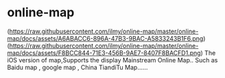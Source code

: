 online-map
==========
(https://raw.githubusercontent.com/ilmy/online-map/master/online-map/docs/assets/A6ABACC6-896A-47B3-9BAC-A5833243B1F6.png)
(https://raw.githubusercontent.com/ilmy/online-map/master/online-map/docs/assets/F8BCC844-71E3-456B-9AE7-8407F8BACFD1.png)
The iOS version of map,Supports the display Mainstream Online Map.. Such as Baidu map , google map , China TiandiTu Map...... 
